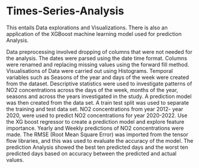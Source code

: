 # Times-Series-Analysis
This entails Data explorations and Visualizations. There is also an application of the XGBoost machine learning model used for prediction Analysis. 

Data preprocessing involved dropping of columns that were not needed for the analysis. The dates were parsed using the date time format. 
Columns were renamed and replacing missing values using the forward fill method. Visualisations of Data were carried out using Histograms. 
Temporal variables such as Seasons of the year and days of the week were created from the dataset. 
Descriptive statistics were used to investigate patterns of NO2 concentrations across the days of the week, months of the year, 
seasons and across the years investigated in the study. A prediction model was then created from the data set. A train test split was 
used to separate the training and test data set. NO2 concentrations from year 2012- year 2020, were used to predict NO2 concentrations 
for year 2020-2022. Use the XG boost regressor to create a prediction model and explore feature importance. Yearly and Weekly predictions 
of NO2 concentrations were made. The RMSE (Root Mean Square Error) was imported from the tensor flow libraries, and this was used to evaluate 
the accuracy of the model. The prediction Analysis showed the best ten predicted days and the worst ten predicted days based on accuracy 
between the predicted and actual values.
